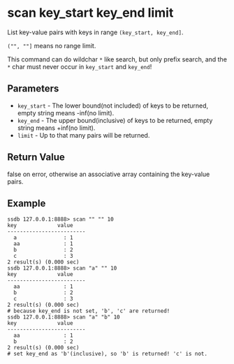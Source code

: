 # scan key_start key_end limit

List key-value pairs with keys in range `(key_start, key_end]`.

`("", ""]` means no range limit.

This command can do wildchar `*` like search, but only prefix search, and the `*` char must never occur in `key_start` and `key_end`!

## Parameters

* `key_start` - The lower bound(not included) of keys to be returned, empty string means -inf(no limit).
* `key_end` - The upper bound(inclusive) of keys to be returned, empty string means +inf(no limit).
* `limit` - Up to that many pairs will be returned.

## Return Value

false on error, otherwise an associative array containing the key-value pairs.

## Example

	ssdb 127.0.0.1:8888> scan "" "" 10
	key             value
	-------------------------
	  a               : 1
	  aa              : 1
	  b               : 2
	  c               : 3
	2 result(s) (0.000 sec)
	ssdb 127.0.0.1:8888> scan "a" "" 10
	key             value
	-------------------------
	  aa              : 1
	  b               : 2
	  c               : 3
	2 result(s) (0.000 sec)
	# because key_end is not set, 'b', 'c' are returned!
	ssdb 127.0.0.1:8888> scan "a" "b" 10
	key             value
	-------------------------
	  aa              : 1
	  b               : 2
	2 result(s) (0.000 sec)
	# set key_end as 'b'(inclusive), so 'b' is returned! 'c' is not.

